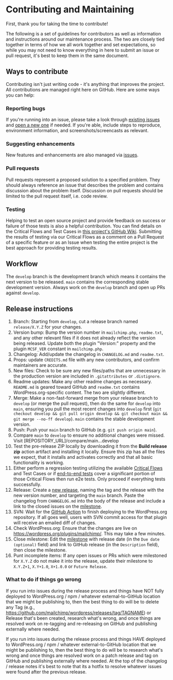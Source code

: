 # Contributing and Maintaining

First, thank you for taking the time to contribute!

The following is a set of guidelines for contributors as well as information and instructions around our maintenance process.  The two are closely tied together in terms of how we all work together and set expectations, so while you may not need to know everything in here to submit an issue or pull request, it's best to keep them in the same document.

## Ways to contribute

Contributing isn't just writing code - it's anything that improves the project.  All contributions are managed right here on GitHub.  Here are some ways you can help:

### Reporting bugs

If you're running into an issue, please take a look through [existing issues](https://github.com/mailchimp/wordpress/issues) and [open a new one](https://github.com/mailchimp/wordpress/issues/new) if needed.  If you're able, include steps to reproduce, environment information, and screenshots/screencasts as relevant.

### Suggesting enhancements

New features and enhancements are also managed via [issues](https://github.com/mailchimp/wordpress/issues).

### Pull requests

Pull requests represent a proposed solution to a specified problem.  They should always reference an issue that describes the problem and contains discussion about the problem itself.  Discussion on pull requests should be limited to the pull request itself, i.e. code review.

### Testing

Helping to test an open source project and provide feedback on success or failure of those tests is also a helpful contribution.  You can find details on the Critical Flows and Test Cases in [this project's GitHub Wiki](https://github.com/mailchimp/wordpress/wiki).  Submitting the results of testing via our Critical Flows as a comment on a Pull Request of a specific feature or as an Issue when testing the entire project is the best approach for providing testing results.

## Workflow

The `develop` branch is the development branch which means it contains the next version to be released.  `main` contains the corresponding stable development version.  Always work on the `develop` branch and open up PRs against `develop`.

## Release instructions

1. Branch: Starting from `develop`, cut a release branch named `release/X.Y.Z` for your changes.
2. Version bump: Bump the version number in `mailchimp.php`, `readme.txt`, and any other relevant files if it does not already reflect the version being released.  Update both the plugin "Version:" property and the plugin `MCSF_VER` constant in `mailchimp.php`.
3. Changelog: Add/update the changelog in `CHANGELOG.md` and `readme.txt`.
4. Props: update `CREDITS.md` file with any new contributors, and confirm maintainers are accurate.
5. New files: Check to be sure any new files/paths that are unnecessary in the production version are included in `.gitattributes` or `.distignore`.
6. Readme updates: Make any other readme changes as necessary. `README.md` is geared toward GitHub and `readme.txt` contains WordPress.org-specific content.  The two are slightly different.
7. Merge: Make a non-fast-forward merge from your release branch to `develop` (or merge the pull request), then do the same for `develop` into `main`, ensuring you pull the most recent changes into `develop` first (`git checkout develop && git pull origin develop && git checkout main && git merge --no-ff develop`). `main` contains the stable development version.
8. Push: Push your `main` branch to GitHub (e.g. `git push origin main`).
9. Compare `main` to `develop` to ensure no additional changes were missed. Visit [REPOSITORY_URL]/compare/main...develop
10. Test the pre-release ZIP locally by downloading it from the **Build release zip** action artifact and installing it locally. Ensure this zip has all the files we expect, that it installs and activates correctly and that all basic functionality is working.
11. Either perform a regression testing utilizing the available [Critical Flows](https://github.com/mailchimp/wordpress/wiki/#critical-flows) and Test Cases or if [end-to-end tests](https://github.com/mailchimp/wordpress/actions/workflows/e2e.yml) cover a significant portion of those Critical Flows then run e2e tests.  Only proceed if everything tests successfully.
12. Release: Create a [new release](https://github.com/mailchimp/wordpress/releases/new), naming the tag and the release with the new version number, and targeting the `main` branch. Paste the changelog from `CHANGELOG.md` into the body of the release and include a link to the closed issues on the [milestone](https://github.com/mailchimp/wordpress/milestone/#?closed=1).
13. SVN: Wait for the [GitHub Action](https://github.com/mailchimp/wordpress/actions) to finish deploying to the WordPress.org repository.  If all goes well, users with SVN commit access for that plugin will receive an emailed diff of changes.
14. Check WordPress.org: Ensure that the changes are live on https://wordpress.org/plugins/mailchimp/. This may take a few minutes.
15. Close milestone: Edit the [milestone](https://github.com/mailchimp/wordpress/milestone/#) with release date (in the `Due date (optional)` field) and link to GitHub release (in the `Description` field), then close the milestone.
16. Punt incomplete items: If any open issues or PRs which were milestoned for `X.Y.Z` do not make it into the release, update their milestone to `X.Y.Z+1`, `X.Y+1.0`, `X+1.0.0` or `Future Release`.

### What to do if things go wrong

If you run into issues during the release process and things have NOT fully deployed to WordPress.org / npm / whatever external-to-GitHub location that we might be publishing to, then the best thing to do will be to delete any Tag (e.g., https://github.com/mailchimp/wordpress/releases/tag/TAGNAME) or Release that's been created, research what's wrong, and once things are resolved work on re-tagging and re-releasing on GitHub and publishing externally where needed.

If you run into issues during the release process and things HAVE deployed to WordPress.org / npm / whatever external-to-GitHub location that we might be publishing to, then the best thing to do will be to research what's wrong and once things are resolved work on a patch release and tag on GitHub and publishing externally where needed.  At the top of the changelog / release notes it's best to note that its a hotfix to resolve whatever issues were found after the previous release.
